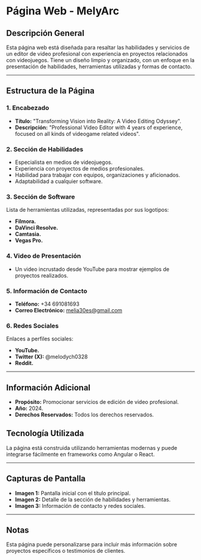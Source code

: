 # Página Web - MelyArc

## Descripción General
Esta página web está diseñada para resaltar las habilidades y servicios de un editor de video profesional con experiencia en proyectos relacionados con videojuegos. Tiene un diseño limpio y organizado, con un enfoque en la presentación de habilidades, herramientas utilizadas y formas de contacto.

---

## Estructura de la Página

### 1. Encabezado
- **Título:** "Transforming Vision into Reality: A Video Editing Odyssey".
- **Descripción:** "Professional Video Editor with 4 years of experience, focused on all kinds of videogame related videos".

### 2. Sección de Habilidades
- Especialista en medios de videojuegos.
- Experiencia con proyectos de medios profesionales.
- Habilidad para trabajar con equipos, organizaciones y aficionados.
- Adaptabilidad a cualquier software.

### 3. Sección de Software
Lista de herramientas utilizadas, representadas por sus logotipos:
- **Filmora.**
- **DaVinci Resolve.**
- **Camtasia.**
- **Vegas Pro.**

### 4. Video de Presentación
- Un video incrustado desde YouTube para mostrar ejemplos de proyectos realizados.

### 5. Información de Contacto
- **Teléfono:** +34 691081693
- **Correo Electrónico:** melia30es@gmail.com

### 6. Redes Sociales
Enlaces a perfiles sociales:
- **YouTube.**
- **Twitter (X):** @melodych0328
- **Reddit.**

---

## Información Adicional
- **Propósito:** Promocionar servicios de edición de video profesional.
- **Año:** 2024.
- **Derechos Reservados:** Todos los derechos reservados.

## Tecnología Utilizada
La página está construida utilizando herramientas modernas y puede integrarse fácilmente en frameworks como Angular o React.

---

## Capturas de Pantalla
- **Imagen 1:** Pantalla inicial con el título principal.
- **Imagen 2:** Detalle de la sección de habilidades y herramientas.
- **Imagen 3:** Información de contacto y redes sociales.

---

## Notas
Esta página puede personalizarse para incluir más información sobre proyectos específicos o testimonios de clientes.
